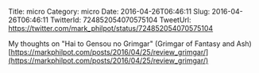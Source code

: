 Title: micro
Category: micro
Date: 2016-04-26T06:46:11
Slug: 2016-04-26T06:46:11
TwitterId: 724852054070575104
TweetUrl: https://twitter.com/mark_philpot/status/724852054070575104

My thoughts on "Hai to Gensou no Grimgar" (Grimgar of Fantasy and Ash) [https://markphilpot.com/posts/2016/04/25/review_grimgar/](https://markphilpot.com/posts/2016/04/25/review_grimgar/)
